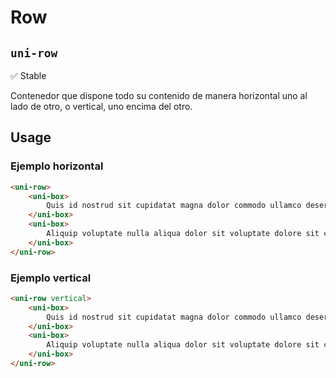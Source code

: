 Row
===================
`uni-row`
---
:white_check_mark: Stable

Contenedor que dispone todo su contenido de manera horizontal uno al lado de otro, o vertical, uno encima del otro.

## Usage

### Ejemplo horizontal

```html
<uni-row>
    <uni-box>
        Quis id nostrud sit cupidatat magna dolor commodo ullamco deserunt id est laboris pariatur.
    </uni-box>
    <uni-box>
        Aliquip voluptate nulla aliqua dolor sit voluptate dolore sit culpa voluptate commodo.
    </uni-box>
</uni-row>
```

### Ejemplo vertical

```html
<uni-row vertical>
    <uni-box>
        Quis id nostrud sit cupidatat magna dolor commodo ullamco deserunt id est laboris pariatur.
    </uni-box>
    <uni-box>
        Aliquip voluptate nulla aliqua dolor sit voluptate dolore sit culpa voluptate commodo.
    </uni-box>
</uni-row>
```
